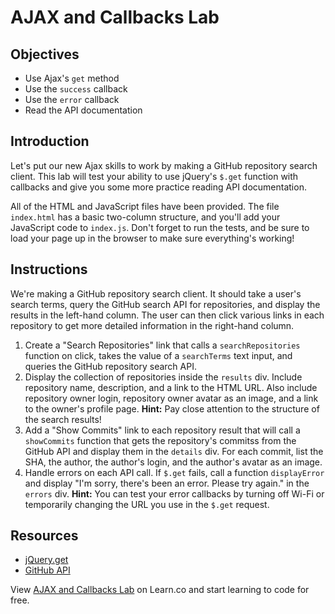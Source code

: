 # AJAX and Callbacks Lab

## Objectives

+ Use Ajax's `get` method
+ Use the `success` callback
+ Use the `error` callback
+ Read the API documentation

## Introduction

Let's put our new Ajax skills to work by making a GitHub repository search client. This lab will test your ability to use jQuery's `$.get` function with callbacks and give you some more practice reading API documentation.

All of the HTML and JavaScript files have been provided. The file `index.html` has a basic two-column structure, and you'll add your JavaScript code to `index.js`. Don't forget to run the tests, and be sure to load your page up in the browser to make sure everything's working!

## Instructions

We're making a GitHub repository search client. It should take a user's search terms, query the GitHub search API for repositories, and display the results in the left-hand column. The user can then click various links in each repository to get more detailed information in the right-hand column.

1. Create a "Search Repositories" link that calls a `searchRepositories` function on click, takes the value of a `searchTerms` text input, and queries the GitHub repository search API.
2. Display the collection of repositories inside the `results` div. Include repository name, description, and a link to the HTML URL. Also include repository owner login, repository owner avatar as an image, and a link to the owner's profile page. **Hint:** Pay close attention to the structure of the search results!
3. Add a "Show Commits" link to each repository result that will call a `showCommits` function that gets the repository's commitss from the GitHub API and display them in the `details` div. For each commit, list the SHA, the author, the author's login, and the author's avatar as an image.
4. Handle errors on each API call. If `$.get` fails, call a function `displayError` and display "I'm sorry, there's been an error. Please try again." in the `errors` div. **Hint:** You can test your error callbacks by turning off Wi-Fi or temporarily changing the URL you use in the `$.get` request.

## Resources

- [jQuery.get](http://api.jquery.com/jquery.get/)
- [GitHub API](https://developer.github.com/v3/)

<p class='util--hide'>View <a href='https://learn.co/lessons/js-ajax-callbacks-lab' title='AJAX and Callbacks Lab'>AJAX and Callbacks Lab</a> on Learn.co and start learning to code for free.</p>
